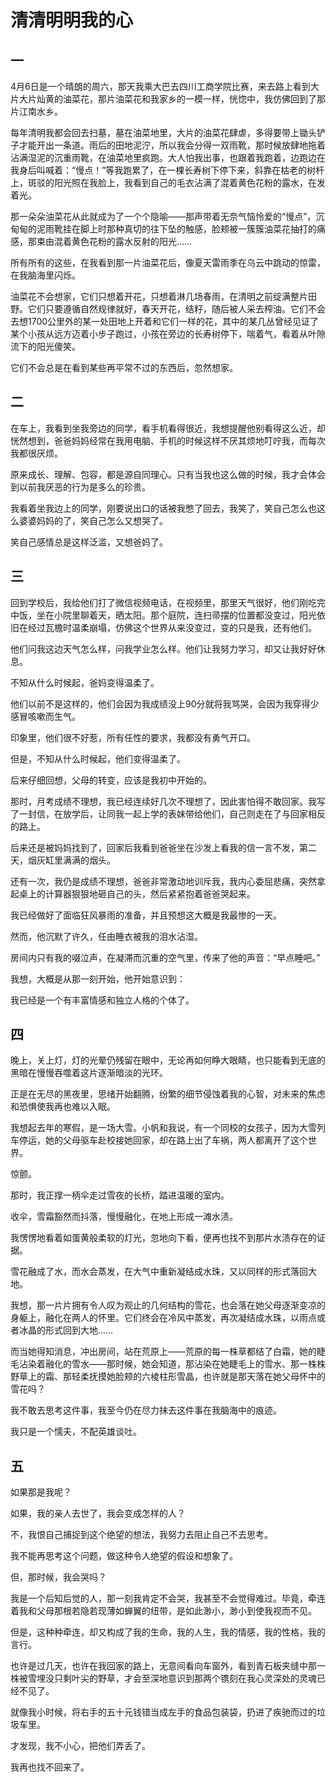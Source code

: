 # 清清明明我的心

## 一

4月6日是一个晴朗的周六，那天我乘大巴去四川工商学院比赛，来去路上看到大片大片灿黄的油菜花，那片油菜花和我家乡的一模一样，恍惚中，我仿佛回到了那片江南水乡。

每年清明我都会回去扫墓，墓在油菜地里，大片的油菜花肆虐，多得要带上锄头铲子才能开出一条道。雨后的田地泥泞，所以我会分得一双雨靴，那时候放肆地拖着沾满湿泥的沉重雨靴，在油菜地里疯跑。大人怕我出事，也跟着我跑着，边跑边在我身后叫喊着：“慢点！”等我跑累了，在一棵长寿树下停下来，斜靠在枯老的树杆上，斑驳的阳光照在我脸上，我看到自己的毛衣沾满了混着黄色花粉的露水，在发着光。

那一朵朵油菜花从此就成为了一个个隐喻——那声带着无奈气恼怜爱的“慢点”，沉甸甸的泥雨靴挂在脚上时那种真切的往下坠的触感，脸颊被一簇簇油菜花抽打的痛感，那束由混着黄色花粉的露水反射的阳光……

所有所有的这些，在我看到那一片油菜花后，像夏天雷雨季在乌云中跳动的惊雷，在我脑海里闪烁。

油菜花不会想家，它们只想着开花，只想着淋几场春雨，在清明之前绽满整片田野。它们只要遵循自然规律就好，春天开花，结籽，随后被人采去榨油。它们不会去想1700公里外的某一处田地上开着和它们一样的花，其中的某几丛曾经见证了某个小孩从远方迈着小步子跑过，小孩在旁边的长寿树停下，喘着气，看着从叶隙流下的阳光傻笑。

它们不会总是在看到某些再平常不过的东西后，忽然想家。

## 二

在车上，我看到坐我旁边的同学，看手机看得很近，我想提醒他别看得这么近，却恍然想到，爸爸妈妈经常在我用电脑、手机的时候这样不厌其烦地叮咛我，而每次我都很厌烦。

原来成长、理解、包容，都是源自同理心。只有当我也这么做的时候，我才会体会到以前我厌恶的行为是多么的珍贵。

我看着坐我边上的同学，刚要说出口的话被我憋了回去，我笑了，笑自己怎么也这么婆婆妈妈的了，笑自己怎么又想哭了。

笑自己感情总是这样泛滥，又想爸妈了。

## 三

回到学校后，我给他们打了微信视频电话，在视频里，那里天气很好，他们刚吃完中饭，坐在小院里聊着天，晒太阳。那个庭院，连扫帚摆的位置都没变过，阳光依旧在经过瓦檐时温柔崩塌，仿佛这个世界从来没变过，变的只是我，还有他们。

他们问我这边天气怎么样，问我学业怎么样。他们让我努力学习，却又让我好好休息。

不知从什么时候起，爸妈变得温柔了。

他们以前不是这样的，他们会因为我成绩没上90分就将我骂哭，会因为我穿得少感冒咳嗽而生气。

印象里，他们很不好惹，所有任性的要求，我都没有勇气开口。

但是，不知从什么时候起，他们变得温柔了。

后来仔细回想，父母的转变，应该是我初中开始的。

那时，月考成绩不理想，我已经连续好几次不理想了，因此害怕得不敢回家。我写了一封信，在放学后，让同我一起上学的表妹带给他们，自己则走在了与回家相反的路上。

后来还是被妈妈找到了，回家后我看到爸爸坐在沙发上看我的信一言不发，第二天，烟灰缸里满满的烟头。

还有一次，我仍是成绩不理想，爸爸非常激动地训斥我，我内心委屈悲痛，突然拿起桌上的计算器狠狠地砸自己的头，然后紧紧抱着爸爸哭起来。

我已经做好了面临狂风暴雨的准备，并且预想这大概是我最惨的一天。

然而，他沉默了许久，任由睡衣被我的泪水沾湿。

房间内只有我的啜泣声，在凝滞而沉重的空气里，传来了他的声音：“早点睡吧。”

我想，大概是从那一刻开始，他开始意识到：

我已经是一个有丰富情感和独立人格的个体了。

## 四

晚上，关上灯，灯的光晕仍残留在眼中，无论再如何睁大眼睛，也只能看到无底的黑暗在慢慢吞噬着这片逐渐暗淡的光环。

正是在无尽的黑夜里，思绪开始翻腾，纷繁的细节侵蚀着我的心智，对未来的焦虑和恐惧使我再也难以入眠。

我想起去年的寒假，是一场大雪。小帆和我说，有一个同校的女孩子，因为大雪列车停运，她的父母驱车赴校接她回家，却在路上出了车祸，两人都离开了这个世界。

惊颤。

那时，我正撑一柄伞走过雪夜的长桥，踏进温暖的室内。

收伞，雪霜豁然而抖落，慢慢融化，在地上形成一滩水渍。

我愣愣地看着如蛋黄般柔软的灯光，忽地向下看，便再也找不到那片水渍存在的证据。

雪花融成了水，而水会蒸发，在大气中重新凝结成水珠，又以同样的形式落回大地。

我想，那一片片拥有令人叹为观止的几何结构的雪花，也会落在她父母逐渐变凉的身躯上，融化在两人的怀里。它们终会在冷风中蒸发，再次凝结成水珠，以雨点或者冰晶的形式回到大地……

而当她得知消息，冲出房间，站在荒原上——荒原的每一株草都结了白霜，她的睫毛沾染着融化的雪水——那时候，她会知道，那沾染在她睫毛上的雪水、那一株株野草上的霜、那轻柔抚摸她脸颊的六棱柱形雪晶，也许就是那天落在她父母怀中的雪花吗？

我不敢去思考这件事，我至今仍在尽力抹去这件事在我脑海中的痕迹。

我只是一个懦夫，不配英雄谈吐。

## 五

如果那是我呢？

如果，我的亲人去世了，我会变成怎样的人？

不，我恨自己捕捉到这个绝望的想法，我努力去阻止自己不去思考。

我不能再思考这个问题，做这种令人绝望的假设和想象了。

但，那时候，我会哭吗？

我是一个后知后觉的人，那一刻我肯定不会哭，我甚至不会觉得难过。毕竟，牵连着我和父母那根若隐若现薄如蝉翼的纽带，是如此渺小，渺小到使我视而不见。

但是，这种种牵连，却又构成了我的生命，我的人生，我的情感，我的性格，我的言行。

也许是过几天，也许在我回家的路上，无意间看向车窗外，看到青石板夹缝中那一株被雪埋没只剩叶尖的野草，才会至深地意识到那两个镌刻在我心灵深处的灵魂已经不见了。

就像我小时候，将右手的五十元钱错当成左手的食品包装袋，扔进了疾驰而过的垃圾车里。

才发现，我不小心，把他们弄丢了。

我再也找不回来了。
